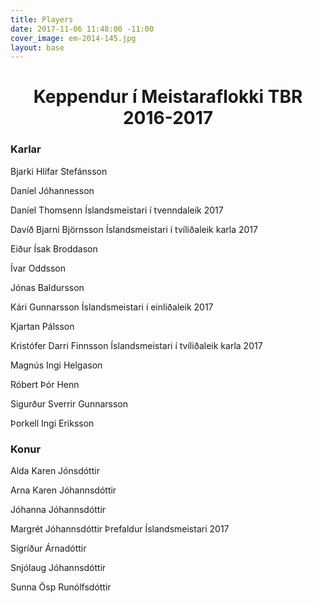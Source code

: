 ```yaml
---
title: Players
date: 2017-11-06 11:48:00 -11:00
cover_image: em-2014-145.jpg
layout: base
---
```


<head>
	<link href='http://fonts.googleapis.com/css?family=Lobster' rel='stylesheet' type='text/css'>
</head>
<body>
	<h1 class="board_text" align="center">Keppendur í Meistaraflokki TBR 2016-2017</h1>
	<section class="long_text">
		<h3 class="board_text" id="dividerLine"><span>Karlar</span></h3>
		<p>Bjarki Hlífar Stefánsson</p>
		<p>Daníel Jóhannesson </p>
		<p><i class="fa fa-trophy"></i> Daníel Thomsenn <i class="fa fa-arrow-right"></i> Íslandsmeistari í tvenndaleik 2017</p>
		<p><i class="fa fa-trophy"></i> Davíð Bjarni Björnsson <i class="fa fa-arrow-right"></i> Íslandsmeistari í tvíliðaleik karla 2017</p>
		<p>Eiður Ísak Broddason</p>
		<p>Ívar Oddsson</p>
		<p>Jónas Baldursson</p>
		<p><i class="fa fa-trophy"></i> Kári Gunnarsson <i class="fa fa-arrow-right"></i> Íslandsmeistari í einliðaleik 2017</p>
		<p>Kjartan Pálsson</p>
		<p><i class="fa fa-trophy"></i> Kristófer Darri Finnsson <i class="fa fa-arrow-right"></i> Íslandsmeistari í tvíliðaleik karla 2017</p>
		<p>Magnús Ingi Helgason</p>
		<p>Róbert Þór Henn</p>
		<p>Sigurður Sverrir Gunnarsson</p>
		<p>Þorkell Ingi Eriksson</p>
		<h3 class="board_text" id="dividerLine"><span>Konur</span></h3>
		<p>Alda Karen Jónsdóttir</p>
		<p>Arna Karen Jóhannsdóttir</p>
		<p>Jóhanna Jóhannsdóttir</p>
		<p><i class="fa fa-trophy"></i><i class="fa fa-trophy"></i><i class="fa fa-trophy"></i>  Margrét Jóhannsdóttir <i class="fa fa-arrow-right"></i> Þrefaldur Íslandsmeistari 2017</p>
		<p>Sigríður Árnadóttir</p>
		<p>Snjólaug Jóhannsdóttir</p>
		<p>Sunna Ösp Runólfsdóttir</p>
	</section>
</body>
